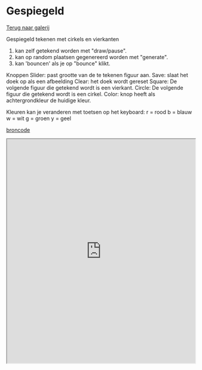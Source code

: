 # Gespiegeld

[Terug naar galerij](https://arneduyver.github.io/creative-coding/gallery)

Gespiegeld tekenen met cirkels en vierkanten

1. kan zelf getekend worden met "draw/pause".
2. kan op random plaatsen gegenereerd worden met "generate".
3. kan 'bouncen' als je op "bounce" klikt.

Knoppen
Slider: past grootte van de te tekenen figuur aan.
Save: slaat het doek op als een afbeelding
Clear: het doek wordt gereset
Square: De volgende figuur die getekend wordt is een vierkant.
Circle: De volgende figuur die getekend wordt is een cirkel.
Color: knop heeft als achtergrondkleur de huidige kleur. 

Kleuren kan je veranderen met toetsen op het keyboard:
r = rood
b = blauw
w = wit
g = groen
y = geel

[broncode](https://editor.p5js.org/JohannesChopov/sketches/jM7-QhkUi)

<iframe width="100%" height=600 src="https://editor.p5js.org/JohannesChopov/full/jM7-QhkUi"></iframe>
